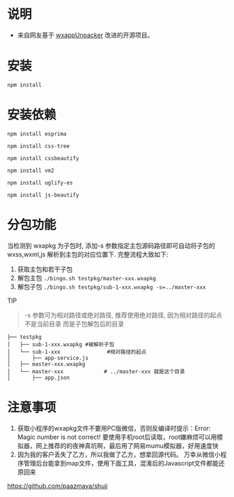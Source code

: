 
# 说明
- 来自网友基于 [wxappUnpacker](https://github.com/qwerty472123/wxappUnpacker "wxappUnpacker") 改进的开源项目。

# 安装
```
npm install
```

# 安装依赖
```
npm install esprima
    
npm install css-tree
    
npm install cssbeautify
    
npm install vm2
    
npm install uglify-es
    
npm install js-beautify
```

# 分包功能

当检测到 wxapkg 为子包时, 添加-s 参数指定主包源码路径即可自动将子包的 wxss,wxml,js 解析到主包的对应位置下. 完整流程大致如下: 
1. 获取主包和若干子包
2. 解包主包 `./bingo.sh testpkg/master-xxx.wxapkg`
3. 解包子包 `./bingo.sh testpkg/sub-1-xxx.wxapkg -s=../master-xxx`

TIP
> -s 参数可为相对路径或绝对路径, 推荐使用绝对路径, 因为相对路径的起点不是当前目录 而是子包解包后的目录

```
├── testpkg
│   ├── sub-1-xxx.wxapkg #被解析子包
│   └── sub-1-xxx               #相对路径的起点
│       ├── app-service.js
│   ├── master-xxx.wxapkg
│   └── master-xxx             # ../master-xxx 就是这个目录
│       ├── app.json
```

# 注意事项
1. 获取小程序的wxapkg文件不要用PC版微信，否则反编译时提示：Error: Magic number is not correct!
   要使用手机root后读取，root嫌麻烦可以用模拟器，网上推荐的的夜神真坑啊，最后用了网易mumu模拟器，好用速度快
2. 因为我的客户丢失了乙方，所以我做了乙方，想拿回源代码。
   万幸从微信小程序管理后台能拿到map文件，使用下面工具，混淆后的Javascript文件都能还原回来
   
https://github.com/paazmaya/shuji
